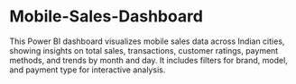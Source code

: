 # Mobile-Sales-Dashboard
This Power BI dashboard visualizes mobile sales data across Indian cities, showing insights on total sales, transactions, customer ratings, payment methods, and trends by month and day. It includes filters for brand, model, and payment type for interactive analysis.
